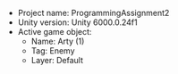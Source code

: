 <!-- UNITY CODE ASSIST INSTRUCTIONS START -->
- Project name: ProgrammingAssignment2
- Unity version: Unity 6000.0.24f1
- Active game object:
  - Name: Arty (1)
  - Tag: Enemy
  - Layer: Default
<!-- UNITY CODE ASSIST INSTRUCTIONS END -->